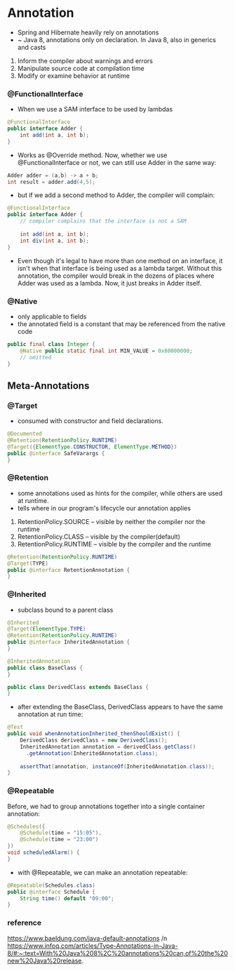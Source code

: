 # Annotation
- Spring and Hibernate heavily rely on annotations
- ~ Java 8, annotations only on declaration. In Java 8, also in generics and casts
1. Inform the compiler about warnings and errors
2. Manipulate source code at compilation time
3. Modify or examine behavior at runtime

### @FunctionalInterface
- When we use a SAM interface to be used by lambdas
```java
@FunctionalInterface
public interface Adder {
    int add(int a, int b);
}
```
- Works as @Override method. Now, whether we use @FunctionalInterface or not, we can still use Adder in the same way:

```java
Adder adder = (a,b) -> a + b;
int result = adder.add(4,5);
```
 - but if we add a second method to Adder, the compiler will complain:
```java
@FunctionalInterface
public interface Adder { 
    // compiler complains that the interface is not a SAM
    
    int add(int a, int b);
    int div(int a, int b);
}
```
 - Even though it's legal to have more than one method on an interface, it isn't when that interface is being used as a lambda target. Without this annotation, the compiler would break in the dozens of places where Adder was used as a lambda. Now, it just breaks in Adder itself.

### @Native
 - only applicable to fields
 - the annotated field is a constant that may be referenced from the native code

```java
public final class Integer {
    @Native public static final int MIN_VALUE = 0x80000000;
    // omitted
}
```


## Meta-Annotations

### @Target
 - consumed with constructor and field declarations.
```java
@Documented
@Retention(RetentionPolicy.RUNTIME)
@Target({ElementType.CONSTRUCTOR, ElementType.METHOD})
public @interface SafeVarargs {
}
```

### @Retention
 - some annotations used as hints for the compiler, while others are used at runtime.
 - tells where in our program's lifecycle our annotation applies
1. RetentionPolicy.SOURCE – visible by neither the compiler nor the runtime
2. RetentionPolicy.CLASS – visible by the compiler(default)
3. RetentionPolicy.RUNTIME – visible by the compiler and the runtime

```java
@Retention(RetentionPolicy.RUNTIME)
@Target(TYPE)
public @interface RetentionAnnotation {
}
```

### @Inherited
 - subclass bound to a parent class
```java
@Inherited
@Target(ElementType.TYPE)
@Retention(RetentionPolicy.RUNTIME)
public @interface InheritedAnnotation {
}

@InheritedAnnotation
public class BaseClass {
}

public class DerivedClass extends BaseClass {
}
```
 - after extending the BaseClass, DerivedClass appears to have the same annotation at run time:
```java
@Test
public void whenAnnotationInherited_thenShouldExist() {
    DerivedClass derivedClass = new DerivedClass();
    InheritedAnnotation annotation = derivedClass.getClass()
      .getAnnotation(InheritedAnnotation.class);
 
    assertThat(annotation, instanceOf(InheritedAnnotation.class));
}
```

### @Repeatable
Before, we had to group annotations together into a single container annotation:
```java
@Schedules({
    @Schedule(time = "15:05"),
    @Schedule(time = "23:00")
})
void scheduledAlarm() {
}
```

- with @Repeatable, we can make an annotation repeatable:
```java
@Repeatable(Schedules.class)
public @interface Schedule {
    String time() default "09:00";
}
```

### reference
https://www.baeldung.com/java-default-annotations /n
https://www.infoq.com/articles/Type-Annotations-in-Java-8/#:~:text=With%20Java%208%2C%20annotations%20can,of%20the%20new%20Java%20release.